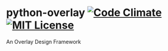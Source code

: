 # python-overlay [![Code Climate](https://codeclimate.com/github/y-sira/python-overlay/badges/gpa.svg)](https://codeclimate.com/github/y-sira/python-overlay) [![MIT License](http://img.shields.io/badge/license-MIT-blue.svg?style=flat)](https://github.com/y-sira/python-overlay/blob/master/LICENSE)

An Overlay Design Framework